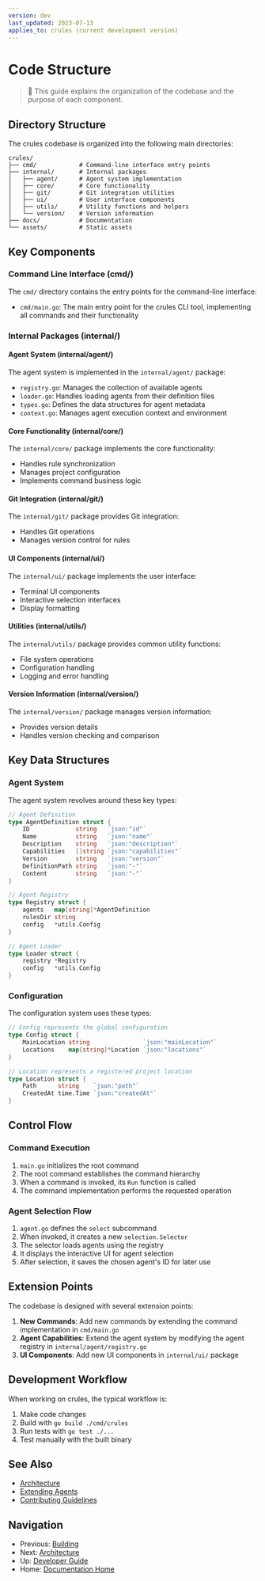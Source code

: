 ```yaml
---
version: dev
last_updated: 2023-07-13
applies_to: crules (current development version)
---
```


# Code Structure

> 📁 This guide explains the organization of the codebase and the purpose of each component.

## Directory Structure

The crules codebase is organized into the following main directories:

```
crules/
├── cmd/            # Command-line interface entry points
├── internal/       # Internal packages
│   ├── agent/      # Agent system implementation
│   ├── core/       # Core functionality
│   ├── git/        # Git integration utilities
│   ├── ui/         # User interface components
│   ├── utils/      # Utility functions and helpers
│   └── version/    # Version information
├── docs/           # Documentation
└── assets/         # Static assets
```

## Key Components

### Command Line Interface (cmd/)

The `cmd/` directory contains the entry points for the command-line interface:

- `cmd/main.go`: The main entry point for the crules CLI tool, implementing all commands and their functionality

### Internal Packages (internal/)

#### Agent System (internal/agent/)

The agent system is implemented in the `internal/agent/` package:

- `registry.go`: Manages the collection of available agents
- `loader.go`: Handles loading agents from their definition files
- `types.go`: Defines the data structures for agent metadata
- `context.go`: Manages agent execution context and environment

#### Core Functionality (internal/core/)

The `internal/core/` package implements the core functionality:

- Handles rule synchronization
- Manages project configuration
- Implements command business logic

#### Git Integration (internal/git/)

The `internal/git/` package provides Git integration:

- Handles Git operations
- Manages version control for rules

#### UI Components (internal/ui/)

The `internal/ui/` package implements the user interface:

- Terminal UI components
- Interactive selection interfaces
- Display formatting

#### Utilities (internal/utils/)

The `internal/utils/` package provides common utility functions:

- File system operations
- Configuration handling
- Logging and error handling

#### Version Information (internal/version/)

The `internal/version/` package manages version information:

- Provides version details
- Handles version checking and comparison

## Key Data Structures

### Agent System

The agent system revolves around these key types:

```go
// Agent Definition
type AgentDefinition struct {
    ID             string   `json:"id"`
    Name           string   `json:"name"`
    Description    string   `json:"description"`
    Capabilities   []string `json:"capabilities"`
    Version        string   `json:"version"`
    DefinitionPath string   `json:"-"`
    Content        string   `json:"-"`
}

// Agent Registry
type Registry struct {
    agents   map[string]*AgentDefinition
    rulesDir string
    config   *utils.Config
}

// Agent Loader
type Loader struct {
    registry *Registry
    config   *utils.Config
}
```

### Configuration

The configuration system uses these types:

```go
// Config represents the global configuration
type Config struct {
    MainLocation string               `json:"mainLocation"`
    Locations    map[string]*Location `json:"locations"`
}

// Location represents a registered project location
type Location struct {
    Path      string    `json:"path"`
    CreatedAt time.Time `json:"createdAt"`
}
```

## Control Flow

### Command Execution

1. `main.go` initializes the root command
2. The root command establishes the command hierarchy
3. When a command is invoked, its `Run` function is called
4. The command implementation performs the requested operation

### Agent Selection Flow

1. `agent.go` defines the `select` subcommand
2. When invoked, it creates a new `selection.Selector`
3. The selector loads agents using the registry
4. It displays the interactive UI for agent selection
5. After selection, it saves the chosen agent's ID for later use

## Extension Points

The codebase is designed with several extension points:

1. **New Commands**: Add new commands by extending the command implementation in `cmd/main.go`
2. **Agent Capabilities**: Extend the agent system by modifying the agent registry in `internal/agent/registry.go`
3. **UI Components**: Add new UI components in `internal/ui/` package

## Development Workflow

When working on crules, the typical workflow is:

1. Make code changes
2. Build with `go build ./cmd/crules`
3. Run tests with `go test ./...`
4. Test manually with the built binary

## See Also

- [Architecture](./architecture.md)
- [Extending Agents](./extending-agents.md)
- [Contributing Guidelines](./contributing.md)

## Navigation

- Previous: [Building](./building.md)
- Next: [Architecture](./architecture.md)
- Up: [Developer Guide](../README.md#developer-guide)
- Home: [Documentation Home](../README.md)
